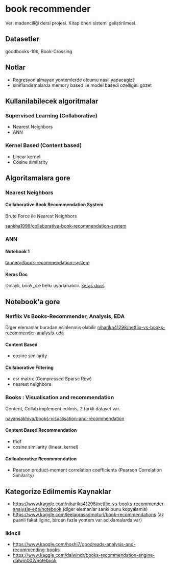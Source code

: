 # book recommender
Veri madenciliği dersi projesi. Kitap öneri sistemi geliştirilmesi.

## Datasetler
goodbooks-10k, Book-Crossing

## Notlar
- Regresyon almayan yontemlerde olcumu nasil yapacagiz?
- siniflandirmalarda memory based ile model basedi ozelligini gozet

## Kullanilabilecek algoritmalar

### Supervised Learning (Collaborative)
- Nearest Neighbors
- ANN

### Kernel Based (Content based)
- Linear kernel
- Cosine similarity

## Algoritamalara gore

###  Nearest Neighbors 
#### Collaborative Book Recommendation System
Brute Force ile Nearest Neighbors

[sankha1998/collaborative-book-recommendation-system](https://www.kaggle.com/sankha1998/collaborative-book-recommendation-system/data)

### ANN
#### Notebook 1
[tannergi/book-recommendation-system](https://www.kaggle.com/tannergi/book-recommendation-system)

#### Keras Doc
Dolaylı, book_x e belki uyarlanabilir.
[keras docs](https://keras.io/examples/structured_data/collaborative_filtering_movielens/)

## Notebook'a gore

### Netflix Vs Books-Recommender, Analysis, EDA
Diger elemanlar buradan esinlenmis olabilir
[niharika41298/netflix-vs-books-recommender-analysis-eda](https://www.kaggle.com/niharika41298/netflix-vs-books-recommender-analysis-eda/notebook)
#### Content Based 
- cosine similarity

#### Collaborative Filtering
- csr matrix (Compressed Sparse Row)
- nearest neighbors

### Books : Visualisation and recommendation
Content, Collab implement edilmis, 2 farkli dataset var.

[nayansakhiya/books-visualisation-and-recommendation](https://www.kaggle.com/nayansakhiya/books-visualisation-and-recommendation/notebook)

#### Content Based Recommendation
- tfidf
- cosine similarity (linear_kernel)

#### Colloaborative Recommendation
- Pearson product-moment correlation coefficients (Pearson Correlation Similarity)

## Kategorize Edilmemis Kaynaklar
- https://www.kaggle.com/niharika41298/netflix-vs-books-recommender-analysis-eda/notebook (diger elemanlar sanki bunu kopyalamis)
- https://www.kaggle.com/leelaprasadmoturi/book-recommendations (az puanli fakat ilginc, birden fazla yontem var aciklamalarda var)

### Ikincil
- https://www.kaggle.com/hoshi7/goodreads-analysis-and-recommending-books
- https://www.kaggle.com/dalwindr/books-recommendation-engine-dalwin002/notebook
